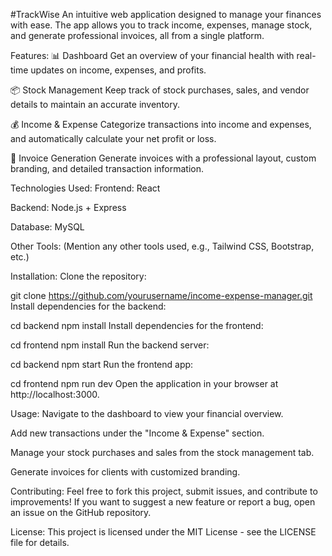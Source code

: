 #TrackWise
An intuitive web application designed to manage your finances with ease. The app allows you to track income, expenses, manage stock, and generate professional invoices, all from a single platform.

Features:
📊 Dashboard
Get an overview of your financial health with real-time updates on income, expenses, and profits.

📦 Stock Management
Keep track of stock purchases, sales, and vendor details to maintain an accurate inventory.

💰 Income & Expense
Categorize transactions into income and expenses, and automatically calculate your net profit or loss.

🧾 Invoice Generation
Generate invoices with a professional layout, custom branding, and detailed transaction information.

Technologies Used:
Frontend: React

Backend: Node.js + Express

Database: MySQL

Other Tools: (Mention any other tools used, e.g., Tailwind CSS, Bootstrap, etc.)

Installation:
Clone the repository:


git clone https://github.com/yourusername/income-expense-manager.git
Install dependencies for the backend:


cd backend
npm install
Install dependencies for the frontend:


cd frontend
npm install
Run the backend server:

cd backend
npm start
Run the frontend app:


cd frontend
npm run dev
Open the application in your browser at http://localhost:3000.

Usage:
Navigate to the dashboard to view your financial overview.

Add new transactions under the "Income & Expense" section.

Manage your stock purchases and sales from the stock management tab.

Generate invoices for clients with customized branding.

Contributing:
Feel free to fork this project, submit issues, and contribute to improvements! If you want to suggest a new feature or report a bug, open an issue on the GitHub repository.

License:
This project is licensed under the MIT License - see the LICENSE file for details.
